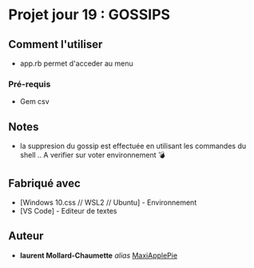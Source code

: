 # Projet jour 19 : GOSSIPS


## Comment l'utiliser

 - app.rb permet d'acceder au menu


### Pré-requis

- Gem csv


## Notes

- la suppresion du gossip est effectuée en utilisant les commandes du shell .. A verifier sur voter environnement 💣


## Fabriqué avec

* [Windows 10.css // WSL2 // Ubuntu] - Environnement
* [VS Code] - Editeur de textes


## Auteur

* **laurent Mollard-Chaumette** _alias_ [MaxiApplePie](https://github.com/MaxiApplePie)